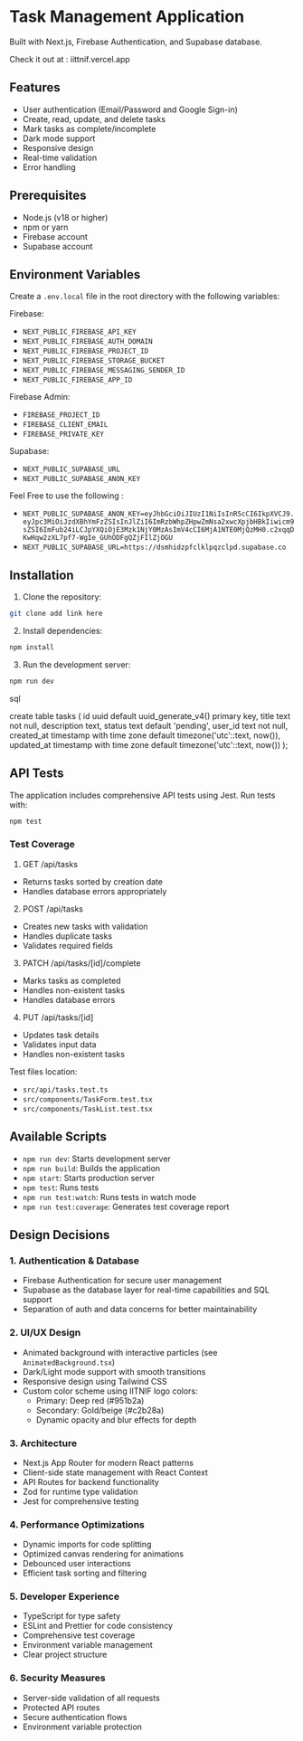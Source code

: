 # Task Management Application

Built with Next.js, Firebase Authentication, and Supabase database.

Check it out at : iittnif.vercel.app

## Features

- User authentication (Email/Password and Google Sign-in)
- Create, read, update, and delete tasks
- Mark tasks as complete/incomplete
- Dark mode support
- Responsive design
- Real-time validation
- Error handling

## Prerequisites

- Node.js (v18 or higher)
- npm or yarn
- Firebase account
- Supabase account

## Environment Variables

Create a `.env.local` file in the root directory with the following variables:

Firebase:

- `NEXT_PUBLIC_FIREBASE_API_KEY`
- `NEXT_PUBLIC_FIREBASE_AUTH_DOMAIN`
- `NEXT_PUBLIC_FIREBASE_PROJECT_ID`
- `NEXT_PUBLIC_FIREBASE_STORAGE_BUCKET`
- `NEXT_PUBLIC_FIREBASE_MESSAGING_SENDER_ID`
- `NEXT_PUBLIC_FIREBASE_APP_ID`

Firebase Admin: 

- `FIREBASE_PROJECT_ID`
- `FIREBASE_CLIENT_EMAIL`
- `FIREBASE_PRIVATE_KEY`

Supabase:

- `NEXT_PUBLIC_SUPABASE_URL`
- `NEXT_PUBLIC_SUPABASE_ANON_KEY`

Feel Free to use the following : 

- `NEXT_PUBLIC_SUPABASE_ANON_KEY=eyJhbGciOiJIUzI1NiIsInR5cCI6IkpXVCJ9.eyJpc3MiOiJzdXBhYmFzZSIsInJlZiI6ImRzbWhpZHpwZmNsa2xwcXpjbHBkIiwicm9sZSI6ImFub24iLCJpYXQiOjE3Mzk1NjY0MzAsImV4cCI6MjA1NTE0MjQzMH0.c2xqqDKwHqw2zXL7pf7-WgIe_GUhODFgQZjFIlZjOGU`
- `NEXT_PUBLIC_SUPABASE_URL=https://dsmhidzpfclklpqzclpd.supabase.co`



## Installation

1. Clone the repository:

```bash
git clone add link here
```

2. Install dependencies:

```bash
npm install
```

3. Run the development server:

```bash
npm run dev
```
sql 

create table tasks (
id uuid default uuid_generate_v4() primary key,
title text not null,
description text,
status text default 'pending',
user_id text not null,
created_at timestamp with time zone default timezone('utc'::text, now()),
updated_at timestamp with time zone default timezone('utc'::text, now())
);


## API Tests

The application includes comprehensive API tests using Jest. Run tests with:

```bash
npm test
```


### Test Coverage

1. GET /api/tasks
- Returns tasks sorted by creation date
- Handles database errors appropriately

2. POST /api/tasks
- Creates new tasks with validation
- Handles duplicate tasks
- Validates required fields

3. PATCH /api/tasks/[id]/complete
- Marks tasks as completed
- Handles non-existent tasks
- Handles database errors

4. PUT /api/tasks/[id]
- Updates task details
- Validates input data
- Handles non-existent tasks

Test files location:

- `src/api/tasks.test.ts`
- `src/components/TaskForm.test.tsx`
- `src/components/TaskList.test.tsx`


## Available Scripts

- `npm run dev`: Starts development server
- `npm run build`: Builds the application
- `npm start`: Starts production server
- `npm test`: Runs tests
- `npm run test:watch`: Runs tests in watch mode
- `npm run test:coverage`: Generates test coverage report

## Design Decisions

### 1. Authentication & Database
- Firebase Authentication for secure user management
- Supabase as the database layer for real-time capabilities and SQL support
- Separation of auth and data concerns for better maintainability

### 2. UI/UX Design
- Animated background with interactive particles (see `AnimatedBackground.tsx`)
- Dark/Light mode support with smooth transitions
- Responsive design using Tailwind CSS
- Custom color scheme using IITNIF logo colors:
  - Primary: Deep red (#951b2a)
  - Secondary: Gold/beige (#c2b28a)
  - Dynamic opacity and blur effects for depth

### 3. Architecture
- Next.js App Router for modern React patterns
- Client-side state management with React Context
- API Routes for backend functionality
- Zod for runtime type validation
- Jest for comprehensive testing

### 4. Performance Optimizations
- Dynamic imports for code splitting
- Optimized canvas rendering for animations
- Debounced user interactions
- Efficient task sorting and filtering

### 5. Developer Experience
- TypeScript for type safety
- ESLint and Prettier for code consistency
- Comprehensive test coverage
- Environment variable management
- Clear project structure

### 6. Security Measures
- Server-side validation of all requests
- Protected API routes
- Secure authentication flows
- Environment variable protection

